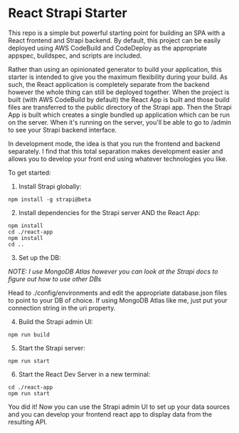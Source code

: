 # React Strapi Starter

This repo is a simple but powerful starting point for building an SPA with a React frontend and Strapi backend. By default, this project can be easily deployed using AWS CodeBuild and CodeDeploy as the appropriate appspec, buildspec, and scripts are included. 

Rather than using an opinionated generator to build your application, this starter is intended to give you the maximum flexibility during your build. As such, the React application is completely separate from the backend however the whole thing can still be deployed together. When the project is built (with AWS CodeBuild by default) the React App is built and those build files are transferred to the public directory of the Strapi app. Then the Strapi App is built which creates a single bundled up application which can be run on the server. When it's running on the server, you'll be able to go to /admin to see your Strapi backend interface.

In development mode, the idea is that you run the frontend and backend separately. I find that this total separation makes development easier and allows you to develop your front end using whatever technologies you like.

To get started:

1) Install Strapi globally:
```
npm install -g strapi@beta
```

2) Install dependencies for the Strapi server AND the React App:
```
npm install
cd ./react-app
npm install
cd ..
```

3) Set up the DB:

*NOTE: I use MongoDB Atlas however you can look at the Strapi docs to figure out how to use other DBs*

Head to ./config/environments and edit the appropriate database.json files to point to your DB of choice. If using MongoDB Atlas like me, just put your connection string in the uri property.


4) Build the Strapi admin UI:
```
npm run build
```

5) Start the Strapi server:
```
npm run start
```

6) Start the React Dev Server in a new terminal:
```
cd ./react-app
npm run start
```

You did it! Now you can use the Strapi admin UI to set up your data sources and you can develop your frontend react app to display data from the resulting API. 